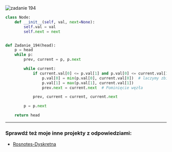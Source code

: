 <picture>
  <source srcset="../../srt/zbior_zadan/194.png" media="(prefers-color-scheme: light)">
  <source srcset="../../srt/zbior_zadan/black_194.png" media="(prefers-color-scheme: dark)">
  <img src="../../srt/zbior_zadan/black_194.png" alt="zadanie 194">
</picture>

```python
class Node:
    def __init__(self, val, next=None):
        self.val = val
        self.next = next


def Zadanie_194(head):
    p = head
    while p:
        prev, current = p, p.next

        while current:
            if current.val[0] <= p.val[1] and p.val[0] <= current.val[1]:  # przecinja sie zbiory
                p.val[0] = min(p.val[0], current.val[0])  # laczymy zbiory
                p.val[1] = max(p.val[1], current.val[1])
                prev.next = current.next  # Pominięcie węzła

            prev, current = current, current.next

        p = p.next

    return head
```

---
### Sprawdź też moje inne projekty z odpowiedziami:
- [Rosnotes-Dyskretna](https://github.com/kamilGie/Rosnotes-Dyskretna)
